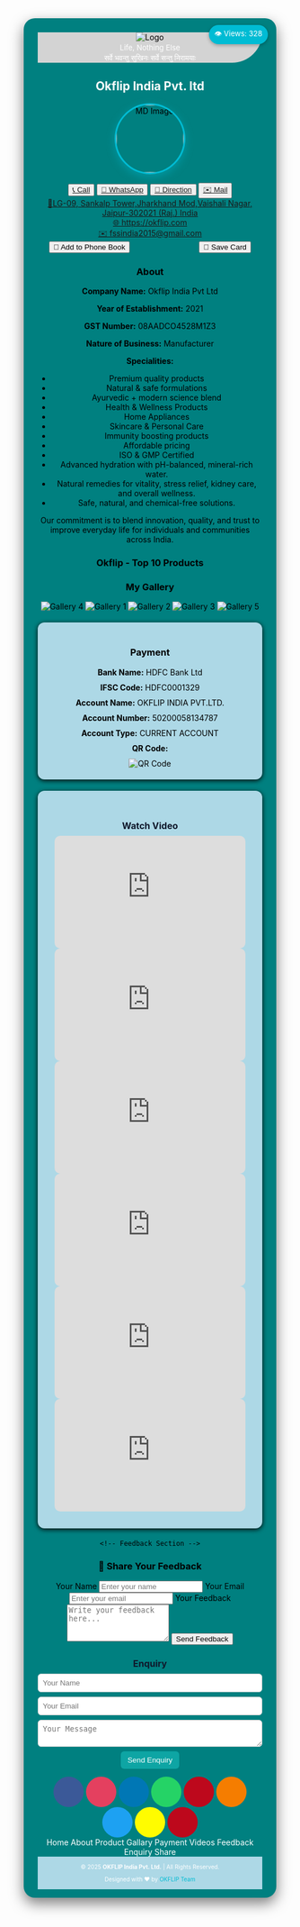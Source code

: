 <!doctype html>
<html lang="en">
<head>
<meta charset="utf-8">
<link rel="stylesheet" href="https://cdnjs.cloudflare.com/ajax/libs/font-awesome/6.5.0/css/all.min.css" integrity="" crossorigin="anonymous">

<meta name="viewport" content="width=device-width, initial-scale=1">
<title>OKFlip Business Card</title>
<style>

body {
  margin: 0;
  padding: 0;
  font-family: Arial, sans-serif;
  background: black;  
  justify-content: center;
  padding: 20px;
  color: #fff;
}
.card {
      width: 400px;
      background:	#008080;
      margin: 40px auto;
      color: black;
      padding: 25px;
      border-radius: 20px;
      box-shadow:  0 10px 25px rgba(0,0,0,0.5);
      overflow: hidden;
      text-align: center;
      position: relative;
      padding-bottom: 15px;
/* Logo area */
.logo {
  background: lightgray;
 
  border-bottom-left-radius: 60px;
  border-bottom-right-radius: 60px;
}

.logo img {
  height: 70px;
    }
.logo p {
  margin: 2px 0;
  font-size: 13px;
  color: #fff;
}
/* Views bubble */
.views {
  position: absolute;
  top: 12px;
  right: 15px;
  background: #00bcd4;
  color: #fff;
  font-size: 13px;
  padding: 6px 10px;
  border-radius: 20px;
  box-shadow: 0 2px 6px rgba(0,0,0,0.3);
}


/* MD image and name */
.mdimage {
  margin-top: 15px;
  text-align: center;
}
.mdimage img {
  width: 120px;
  height: 120px;
  object-fit: cover;
  border-radius: 50%;
  border: 3px solid #00bcd4;
  box-shadow: 0 5px 15px rgba(0,188,212,0.4);
  margin-bottom: 15px;
}

.mdimage h2 {
  font-size: 20px;
  font-weight: 700;
  color: #00bcd4; /* Name color */
  margin-bottom: 10px;
}


/* Buttons row */
.buttons {
  display: flex;
  justify-content: center;
  flex-wrap: wrap;
  gap: 10px;
  margin: 15px 20px;
}

.buttons a {
  text-decoration: none;
  color: #fff;
}

.buttons button {
  background: #007bff;
  border: none;
  padding: 8px 16px;
  border-radius: 8px;
  cursor: pointer;
  font-weight: 500;
  transition: 0.3s;
}

.buttons button:hover {
  background: #0056b3;
}

/* Info Section */
.info {
  background: #111;
  padding: 15px 25px;
  font-size: 14px;
  color: #ccc;
  line-height: 1.6;
  border-radius: 12px;
  margin: 0 20px 15px;
  text-align: left;
}

.info a {
  color: #00bcd4;
  text-decoration: none;
}
/* Bottom Buttons */
.bottom-buttons {
  display: flex;
  justify-content: space-between;
  margin: 0 20px;
}

.bottom-buttons button {
  flex: 1;
  margin: 5px;
  background: #333;
  color: #fff;
  border: none;
  padding: 10px;
  border-radius: 8px;
  cursor: pointer;
  transition: 0.3s;
}

.bottom-buttons button:hover {
  background: #00bcd4;
}

/* Responsive */
@media (max-width: 480px) {
  .card {
    width: 90%;
  }
}
.about
{background: lightblue;
  padding: 20px;
  border-radius: 12px;
  max-width: 500px;
  margin: 20px auto;
  box-shadow: 0 2px 8px rgba(0,0,0,5);
    }
    h2 {
        font-size: 28px;
    color: #333;
    margin-bottom: 10px;
    }
    p {
    color: #555;
    font-size: 16px;
    line-height: 1.7;
    }
    ul {
        list-style-type: circle;
        padding-left: 20px;
    }
.about .btn:hover {
    background: #1565c0;
  }
 .payment-container {
        max-width: 400px;     
        padding: 25px;
        border-radius: 8px;
        box-shadow: 0 2px 8px rgba(0,0,0,0);
    }
    h2 {
        color: white;
    }
    .details {
        margin: 10px 0;
    }
    .details span {
        font-weight: bold;
    }
   .img {
        max-width: 100%;
        margin-top: 5px;
    }
    /* Product Gallery */
 .Product-container {

  background: lightblue;
  padding: 20px;
  border-radius: 12px;
  max-width: 500px;
  margin: 20px auto;
  box-shadow: 0 2px 8px rgba(0,0,0,5);

}

.grid {
  display: grid;
  grid-template-columns: repeat(auto-fit, minmax(220px, 1fr)); /* smaller card size */
  gap: 20px;
  justify-content: center; /* center align grid */
}

.card {
 background: #d4ebf2; /* soft color */
  border-radius: 12px;
  box-shadow: 0 4px 12px rgba(0,0,0,0.15);
  overflow: hidden;
  display: flex;
  flex-direction: column;
  transition: all 0.3s ease;
  width: 240px;            /* smaller card */
  margin: auto;            /* center each card */
}

.card:hover {
  transform: translateY(-6px);
  box-shadow: 0 6px 18px rgba(0,0,0,0.25);
}

.thumb {
  width: 100%;
  aspect-ratio: 4 / 3;
  object-fit: cover;
  display: block;
}

.content {
  padding: 10px 12px;
  display: flex;
  flex-direction: column;
  gap: 6px;
  flex: 1;
  text-align: center; /* centers all text */
}

.name {
  font-weight: 600;
  font-size: 0.1rem;
  color: #333;
}

.meta {
  color: #555;
  font-size: 0.9rem;
}

.price-row {
  display: flex;
  align-items: center;
  justify-content: center; /* center prices */
  gap: 10px;
  margin-top: 5px;
}

.price {
  font-weight: 600;
  color: #000;
}

.mrp {
  font-size: 0.85rem;
  color: gray;
  text-decoration: line-through;
}

.actions {
  display: flex;
  justify-content: center; /* center buttons */
  gap: 10px;
  margin-top: 10px;
}

.btn {
  border: 0;
  background: #0b5cff;
  color: #fff;
  padding: 6px 14px;
  border-radius: 6px;
  font-weight: 600;
  cursor: pointer;
  transition: background 0.3s;
}

.btn:hover {
  background: #0847c2;
}

.tag {
  background: #eef2ff;
  color: #0b5cff;
  padding: 2px 10px;
  border-radius: 999px;
  font-size: 0.75rem;
  align-self: center;
}
  a.card-link {
    text-decoration: none;
    color: inherit;
  }
    /* 📸 Gallery Section */
    .gallery {
      background: lightblue;
  padding: 20px;
  border-radius: 12px;
  max-width: 500px;
  margin: 20px auto;
  box-shadow: 0 2px 8px rgba(0,0,0,5);
    }
    .gallery h3 {
      font-size: 18px;
      margin-bottom: 10px;
      color: #333;
    }
    .gallery-grid {
      display: grid;
      grid-template-columns: repeat(2, 1fr);
      gap: 8px;
    }
    .gallery-grid img {
      width: 100%;
      border-radius: 8px;
      transition: 0.3s;
    }
    .gallery-grid img:hover {
      transform: scale(1.05);
      box-shadow: 0 4px 10px rgba(0,0,0,0.2);
    }
/* Video Section */
.video {
  background: lightblue;
  padding: 30px;
  border-radius: 12px;
  max-width: 400px;
  margin: 20px auto;
  box-shadow: 0 2px 8px rgba(0,0,0,5);
}
.video h3 {
  font-size: 16px;
  color: #0f172a;
  margin-bottom: 8px;
}
.video iframe {
  width: 100%;
  height: 200px;
  border-radius: 10px;
}
 .payment-container {
background: lightblue;
  padding: 20px;
  border-radius: 12px;
  max-width: 500px;
  margin: 20px auto;
  box-shadow: 0 2px 8px rgba(0,0,0,5);
    }
    h2 {
        color: white;
    }
    .details {
        margin: 10px 0;
    }
    .details span {
        font-weight: bold;
    }
   .img {
        max-width: 100%;
        margin-top: 5px;
    }

/* Feedback Section */
.feedback {
  background: lightblue;
  padding: 20px;
  border-radius: 12px;
  max-width: 500px;
  margin: 20px auto;
  box-shadow: 0 2px 8px rgba(0,0,0,5);
}

.feedback h3 {
  text-align: center;
  margin-bottom: 15px;
  color: green;
}

.feedback form {
  display: flex;
  flex-direction: column;
  gap: 10px;
}

.feedback input, .feedback textarea {
  padding: 3px;
  border: 2px solid #ddd;
  border-radius: 6px;
  font-size: 14px;
  width: 100%;
}

.feedback button {
  background: #0ea5a4;
  color: white;
  padding: 12px;
  border: none;
  border-radius: 8px;
  font-size: 16px;
  font-weight: bold;
  cursor: pointer;
  transition: 0.3s;
}

.feedback button:hover {
  background: #0c8c8b;
}

/* Enquiry Section */
.enquiry {
background: lightblue;
  padding: 20px;
  border-radius: 12px;
  max-width: 500px;
  margin: 20px auto;
  box-shadow: 0 2px 8px rgba(0,0,0,5);
}
.enquiry h3 {
  font-size: 16px;
  color: #0f172a;
  margin-bottom: 8px;
}
.enquiry form input, .enquiry form textarea {
  width: 100%;
  padding: 8px;
  margin-bottom: 8px;
  border-radius: 6px;
  border: 1px solid #ccc;
}
.enquiry form button {
  padding: 8px 12px;
  background: #0ea5a4;
  color: white;
  border: none;
  border-radius: 6px;
  cursor: pointer;
}

/* Share Section */
    .social {
    background: lightblue;
  padding: 20px;
  border-radius: 12px;
  max-width: 500px;
  margin: 20px auto;
  box-shadow: 0 2px 8px rgba(0,0,0,5);
    }
 .social h3 {
      font-size: 18px;
      margin-bottom: 10px;
      color: #333;
}
    .social a {
      text-decoration: none;
      font-size: 20px;
      color: #fff;
      padding: 12px;
      border-radius: 50%;
      display: inline-flex;
      align-items: center;
      justify-content: center;
      width: 30px;
      height: 30px;
      transition: 0.3s;
    }
    .social a:hover {
      opacity: 0.8;
      transform: scale(1.1);
    }
    .facebook { background: #3b5998; }
    .instagram { background: #e4405f; }
    .linkedin { background: #0077b5; }
    .whatsapp { background: #25d366; }
    .pinterest { background: #bd081c; }
    .blogger { background: #f57d00; }
    .twitter { background: #1da1f2; }
    .snapchat { background: #fffc00; color: #000; }
    .youtube { background: #bd081c; }
  
    

/* Footer Menu */
.footer-menu {
  display: flex;
  justify-content: space-around;
  background: #0ea5a4;
}
.footer-menu a {
  color: white;
  text-decoration: none;
  font-size: 14px;
  padding: 10px 0;
  flex: 1;
  text-align: center;
}
.footer-menu a:hover {
  background: #089191;
}


/* Footer Menu Bar */
.footer-menu {
  position: fixed;
  bottom: 0;
  left: 0;
  width: 100%;
  background: #0ea5a4;
  display: flex;
  justify-content: space-around;
  align-items: center;
  border-top: 2px solid #0c8c8b;
  z-index: 9999;
}

.footer-menu a {
  flex: 1;
  text-align: center;
  color: white;
  text-decoration: none;
  padding: 8px 0;
  font-size: 12px;
  display: flex;
  flex-direction: column;
  align-items: center;
}

.footer-menu a i {
  font-size: 20px;
  margin-bottom: 4px;
}

.footer-menu a:hover {
  background: #089191;
  transition: 0.3s;
}

/* Responsive footer labels */
@media (max-width: 500px) {
  .footer-menu a span {
    display: none;
  }
}

</style>
</head>
<body>
  <div class="card" id="card">
    <div class="views">👁️ Views: 328</div>
    <div class="logo">
      <img src="C:\Users\a2z\Desktop\New folder\image\logo.png" alt="Logo">
	<p>Life, Nothing Else</p>
	<p>सर्वे भवन्तु सुखिनः सर्वे सन्तु निरामयाः</p>
   </div>
<div class="mdimage">
<h2>Okflip India Pvt. ltd</h2>
 <img src="(https://okflip.com/UI/images/Dr.%20J.%20R.%20Meena%20(1).jpg)" alt="MD Image">

   <div class="buttons">
      <button><a href="tel:+919462431760">📞 Call</a></button>
      <button><a href="https://wa.me/919462431760">💬 WhatsApp</a></button>
      <button><a href="https://maps.google.com">📍 Direction</a></button>
      <button><a href="mailto:fssindia2015@gmail.com">✉️ Mail</a></button>
    </div>
    <div class="info">
     <a href="https://www.google.com/maps/place/OKFLIP+INDIA+PVT+LTD+,Head+Office-Jaipur/@26.9210918,75.7507671,17z/data=!3m1!4b1!4m6!3m5!1s0x396db30061cadadb:0x9fd373f1b18e1c2d!8m2!3d26.921087!4d75.753342!16s%2Fg%2F11y3jfls3z?entry=ttu&g_ep=EgoyMDI1MTAwMS4wIKXMDSoASAFQAw%3D%3D"> 📍LG-09, Sankalp Tower,Jharkhand Mod,Vaishali Nagar, Jaipur-302021 (Raj.) India</a><br>
 <a href="https://okflip.com/UI/Default.aspx"> 🌐 https://okflip.com<br></a>
<a href="mailto:fssindia2015@gmail.com">✉️ fssindia2015@gmail.com</a>
    </div>
    <div class="bottom-buttons">
      <button>📱 Add to Phone Book</button>
      <button>💾 Save Card</button>
    </div>
</div>
 <!-- About Us -->
    <div class="about" id="about">
    <h3>About</h3>
    <p><strong>Company Name:</strong> Okflip India Pvt Ltd</p>
    <p><strong>Year of Establishment:</strong> 2021</p>
    <p><strong>GST Number:</strong> 08AADCO4528M1Z3</p>
    <p><strong>Nature of Business:</strong> Manufacturer</p>
    <div class="specialities">
      <strong>Specialities:</strong>
      <ul>
        <li>Premium quality products</li>
        <li>Natural & safe formulations</li>
        <li>Ayurvedic + modern science blend</li>
        <li>Health & Wellness Products</li>
        <li>Home Appliances</li>
        <li>Skincare & Personal Care</li>
	<li>Immunity boosting products</li>
        <li>Affordable pricing</li>
        <li>ISO & GMP Certified</li>
        <li>Advanced hydration with pH-balanced, mineral-rich water.</li>
        <li>Natural remedies for vitality, stress relief, kidney care, and overall wellness.</li>
        <li>Safe, natural, and chemical-free solutions.</li>
      </ul>
</div>
    <p>Our commitment is to blend innovation, quality, and trust to improve everyday life for individuals and communities across India.</p>
</div>

   <!-- Product -->
 <div class="Product-container" id="product">
    <div class="header">
      <h3>Okflip - Top 10 Products</h3>
     </div>
    <div id="grid" class="grid" aria-live="polite"></div>
  </div>

  <script>
    // Product data (from your list)
    const products = [
  	{id:1,name:'OKFLIP ALKALINE PURIFIER',price:'₹49,297',mrp:'MRP ₹59,297 with tax)' ,img:'https://okflip.com/Upload/ProductImages/Actual/4.png' ,link:'https://okflip.com/UI/ProductDetails.aspx?ID=4'},

       {id:28,name:'ALKALINE OKFLIP IONIZER 5 PLATE(NEW MODEL)',price:'₹1,29,850',mrp:'₹1,49,850.00(with tax)',img:'https://okflip.com/Upload/ProductImages/Actual/28_Img1.jpg',link:'https://okflip.com/UI/ProductDetails.aspx?ID=28'},

      {id:26,name:'OKFLIP WATER IONIZER 7 PLATE(NEW MODEL)',price:'₹1,99,500',mrp:'MRP ₹2,49,950.00',img:'https://okflip.com/Upload/ProductImages/Actual/26.png',link:'https://okflip.com/UI/ProductDetails.aspx?ID=26'},     

      {id:4,name:'BONEFIGHTER ARTHO OIL',price:'₹290',mrp:'MRP ₹348',img:'https://okflip.com/Upload/ProductImages/Actual/11.png',link:'https://okflip.com/UI/ProductDetails.aspx?ID=11'},
     
	{id:68,name:'BONEFIGHTER 1000ML',price:'₹1,310',mrp:'MRP ₹1,549.00 ',img:'https://okflip.com/Upload/ProductImages/Actual/68_Img3.png',link:'https://okflip.com/UI/ProductDetails.aspx?ID=68'}, 

{id:12,name:'RED ONION OIL',price:'₹499',mrp:'MRP ₹549',img:'https://okflip.com/Upload/ProductImages/Actual/12.jpg',link:'https://okflip.com/UI/ProductDetails.aspx?ID=12'},

         {id:7,name:'YOUNGER BLAST',price:'₹1,834',mrp:'MRP ₹1,981',img:'https://okflip.com/Upload/ProductImages/Actual/7_Img3.png',link:'https://okflip.com/UI/ProductDetails.aspx?ID=7'},
      {id:7,name:'OKFLIP GAS SAFETY DEVICE',price:'₹3,950',mrp:'MRP ₹4,550',img:'https://okflip.com/Upload/ProductImages/Actual/15_Img2.png',link:'https://okflip.com/UI/ProductDetails.aspx?ID=15'},
      {id:23,name:'OKFLIP CARDIACPRO',price:'₹1,680',mrp:'MRP 1,867',img:'https://okflip.com/Upload/ProductImages/Actual/23.png' ,link:'https://okflip.com/UI/ProductDetails.aspx?ID=23'},
      {id:73,name:'LIVERPRO 1000ML',price:'₹1,496',mrp:'MRP ₹1,868',img:'https://okflip.com/Upload/ProductImages/Actual/73.png',link:'https://okflip.com/UI/ProductDetails.aspx?ID=19'},
      {id:21,name:'ENERGYPRO',price:'₹3,950',mrp:'MRP ₹4,399',img:'https://okflip.com/Upload/ProductImages/Actual/21.jpg',link:'https://okflip.com/UI/ProductDetails.aspx?ID=21'}
    ];

    // NOTE: I added the real product detail page URLs (link:) for each card above.
    // I could not reliably extract hosted product image URLs from okflip.com (some pages block scraping),
    // so the current img values are placeholders. If you want, I can:
    // - replace placeholders with exact image URLs if you allow me to fetch each product page screenshot or
    // if you can share the image files; OR
    // - point img to a likely path on the site (e.g. /Upload/Product/...) if you want me to try guessed paths.
    // The "Buy Now" button (below) will open the real product page using the link field.


    const grid = document.getElementById('grid');

   function createCard(p){
  const link = document.createElement('a');
  link.href = p.link;
  link.target = "_blank";
  link.className = "card-link";

  const card = document.createElement('article');
  card.className = 'card';
  card.setAttribute('aria-label', p.name);

      const img = document.createElement('img');
      img.className = 'thumb';
      img.alt = p.name;
      img.src = p.img;

      const box = document.createElement('div');
      box.className = 'content';

      const title = document.createElement('h3');
      title.className = 'name';
      title.textContent = p.name;

      const meta = document.createElement('div');
      meta.className = 'meta';
      meta.textContent = 'Product ID: ' + p.id;

      const priceRow = document.createElement('div');
      priceRow.className = 'price-row';

      const left = document.createElement('div');
      const price = document.createElement('div');
      price.className = 'price';
      price.textContent = p.price;
      const mrp = document.createElement('span');
      mrp.className = 'mrp';
      mrp.textContent = p.mrp;
      left.appendChild(price);
      left.appendChild(mrp);

      const actions = document.createElement('div');
      actions.className = 'actions';

      const buy = document.createElement('button');
      buy.className = 'btn';
      buy.type = 'button';
      buy.textContent = 'Buy Now';
      buy.onclick = ()=> window.open(p.link, "_blank");

      const tag = document.createElement('div');
      tag.className = 'tag small';
      tag.textContent = 'View';

      actions.appendChild(buy);
      actions.appendChild(tag);

      priceRow.appendChild(left);
      priceRow.appendChild(actions);

      box.appendChild(title);
      box.appendChild(meta);
      box.appendChild(priceRow);

      card.appendChild(img);
      card.appendChild(box);

      link.appendChild(card);
  return link;
    }

    // render
    products.forEach(p=> grid.appendChild(createCard(p)));
  </script>
<!-- 📸 Gallery Section -->
<div class="gallery" id="gallery">
      <h3>My Gallery</h3>
      <div class="gallery-grid">
 <img src="C:\Users\a2z\Desktop\Bussiness 2\image\OKFLIP INCORPORATION_page-0001.jpg" alt="Gallery 4">
        <img src="C:\Users\a2z\Desktop\Bussiness 2\image\CERT - OKFLIP INDIA - ISO 9001 (1) (1)_page-0001.jpg" alt="Gallery 1">
        <img src="C:\Users\a2z\Desktop\Bussiness 2\image\I START_page-0001.jpg" alt="Gallery 2">
        <img src="C:\Users\a2z\Desktop\Bussiness 2\image\STARTUP CERTIFICATE (2) (1)_page-0001.jpg" alt="Gallery 3">
         <img src="C:\Users\a2z\AppData\Local\Temp\0e8e4d7d-032c-40ed-bb06-667a15450a80_ilovepdf_pages-to-jpg (1).zip.a80\Food Safety and Standards_page-0001.jpg" alt="Gallery 5">
       
  </div>
    </div>
<!-- Payment -->
   <div class="payment-container" id="payment">
    	<h3>Payment</h3>
   	 <div class="details"><span>Bank Name:</span> 	HDFC Bank Ltd</div>
   	 <div class="details"><span>IFSC Code:</span> 	HDFC0001329</div>
    	 <div class="details"><span>Account Name:</span> OKFLIP INDIA PVT.LTD.</div>
    	<div class="details"><span>Account Number:</span> 50200058134787</div>
   	 <div class="details"><span>Account Type:</span> CURRENT ACCOUNT</div>
   	 <div class="details"><span>QR Code:</span></div>
  	  <img src="C:\Users\a2z\Desktop\New folder\image\WhatsApp Image 2025-10-03 at 16.04.11_c3fd5dac.jpg" alt="QR Code">
    </div>
    <!-- Video -->
    <div class="video" id="video">
      <h3>Watch Video</h3>
    <iframe width="560" height="315" src="https://www.youtube.com/embed/z5sv-rYEqbA?si=3idg6FMM-bcsQ6Tk" title="YouTube video player" frameborder="0" allow="accelerometer; autoplay; clipboard-write; encrypted-media; gyroscope; picture-in-picture; web-share" referrerpolicy="strict-origin-when-cross-origin" allowfullscreen></iframe><br>

   <iframe width="560" height="315" src="https://www.youtube.com/embed/k7EJBZSzQiE?si=PnUpsxGKm02-QjSh" title="YouTube video player" frameborder="0" allow="accelerometer; autoplay; clipboard-write; encrypted-media; gyroscope; picture-in-picture; web-share" referrerpolicy="strict-origin-when-cross-origin" allowfullscreen></iframe><br>

<iframe width="560" height="315" src="https://www.youtube.com/embed/6_op15e9fk0?si=t2Qz6TcQtEktGhTd" title="YouTube video player" frameborder="0" allow="accelerometer; autoplay; clipboard-write; encrypted-media; gyroscope; picture-in-picture; web-share" referrerpolicy="strict-origin-when-cross-origin" allowfullscreen></iframe><br>

<iframe width="560" height="315" src="https://www.youtube.com/embed/oKjyDH7qneA?si=yiD9kyqGywJA_gFq" title="YouTube video player" frameborder="0" allow="accelerometer; autoplay; clipboard-write; encrypted-media; gyroscope; picture-in-picture; web-share" referrerpolicy="strict-origin-when-cross-origin" allowfullscreen></iframe><br>

<iframe width="560" height="315" src="https://www.youtube.com/embed/wjUzW1k6d7U?si=Y_K2MWHQ5Kgg7VG0" title="YouTube video player" frameborder="0" allow="accelerometer; autoplay; clipboard-write; encrypted-media; gyroscope; picture-in-picture; web-share" referrerpolicy="strict-origin-when-cross-origin" allowfullscreen></iframe>

<iframe width="560" height="315" src="https://www.youtube.com/embed/wjUzW1k6d7U?si=Y_K2MWHQ5Kgg7VG0" title="YouTube video player" frameborder="0" allow="accelerometer; autoplay; clipboard-write; encrypted-media; gyroscope; picture-in-picture; web-share" referrerpolicy="strict-origin-when-cross-origin" allowfullscreen></iframe> 
    </div>

    <!-- Feedback Section -->
<div class="feedback" id="feedback">
  <h3>💬 Share Your Feedback</h3>
  <form action="submit-feedback.php" method="post">
    <label for="name">Your Name</label>
    <input type="text" id="name" name="name" placeholder="Enter your name" required>
    <label for="email">Your Email</label>
    <input type="email" id="email" name="email" placeholder="Enter your email" required>
    <label for="message">Your Feedback</label>
    <textarea id="message" name="message" rows="4" placeholder="Write your feedback here..." required></textarea>
    <button type="submit">Send Feedback</button>
  </form>
</div>
    <!-- Enquiry -->
    <div class="enquiry" id="enquiry">
      <h3>Enquiry</h3>
      <form>
        <input type="text" placeholder="Your Name">
        <input type="email" placeholder="Your Email">
        <textarea placeholder="Your Message"></textarea>
        <button type="submit">Send Enquiry</button>
      </form>
    </div>
    <!-- Share -->
    <div class="social" id="social">
      <a href="https://www.facebook.com/people/Okflip-India-Pvt-Ltd/61559059526350/?mibextid=wwXIfr&rdid=SI2F3ruU4k3elErt&share_url=https%3A%2F%2Fwww.facebook.com%2Fshare%2F19sgbTGkEh%2F%3Fmibextid%3DwwXIfr" target="_blank" class="facebook"><i class="fab fa-facebook-f"></i></a>
      <a href="https://www.instagram.com/_okflip_india_official/" target="_blank" class="instagram"><i class="fab fa-instagram"></i></a>
      <a href="https://www.linkedin.com/in/okflip-india-b91109388" target="_blank" class="linkedin"><i class="fab fa-linkedin-in"></i></a>
      <a href="https://wa.me/919876543210" target="_blank" class="whatsapp"><i class="fab fa-whatsapp"></i></a>
      <a href="https://pinterest.com/yourprofile" target="_blank" class="pinterest"><i class="fab fa-pinterest-p"></i></a>
      <a href="https://okflip.blogspot.com/2025/" target="_blank" class="blogger"><i class="fab fa-blogger-b"></i></a>
      <a href="https://x.com/Okflip_India23" target="_blank" class="twitter"><i class="fab fa-x-twitter"></i></a>
      <a href="https://www.snapchat.com/@okflip_india" target="_blank" class="snapchat"><i class="fab fa-snapchat-ghost"></i></a>
      <a href="https://youtube.com/@fighterguru?si=c7usHBk0_tTjEvUX" target="_blank" class="youtube"><i class="fab fa-youtube"></i></a>
      
</div>
  <!-- Footer Menu -->
<!-- Footer Menu with Icons -->
  <div class="footer-menu">
    <a href="#card"><i class="fa-solid fa-house"></i><span>Home</span></a>
    <a href="#about"><i class="fa-solid fa-user"></i><span>About</span></a>
    <a href="#product"><i class="fa-solid fa-cart-shopping"></i><span>Product</span></a>
    <a href="#gallery"><i class="fa-solid fa-layer-group"></i><span>Gallary</span></a>
    <a href="#payment"><i class="fa-brands fa-google-pay"></i><span>Payment</span></a>
    <a href="#video"><i class="fa-solid fa-video"></i><span>Videos</span></a>
    <a href="#feedback"><i class="fa-solid fa-comment-dots"></i><span>Feedback</span></a>
    <a href="#enquiry"><i class="fa-solid fa-envelope"></i><span>Enquiry</span></a>
    <a href="#social"><i class="fa-solid fa-share"></i><span>Share</span></a>     
</div>
<footer style="text-align:center; padding:2px; background:lightblue; color:white; font-size:10px;">
  <p>&copy; 2025 <strong>OKFLIP India Pvt. Ltd.</strong> | All Rights Reserved.</p>
  <p>Designed with ❤️ by <a href="#" style="color:#00bcd4; text-decoration:none;">OKFLIP Team</a></p>
</div>
</footer>
</body>
</html>
                                                                                                                                                                                                                                                                                                                  
